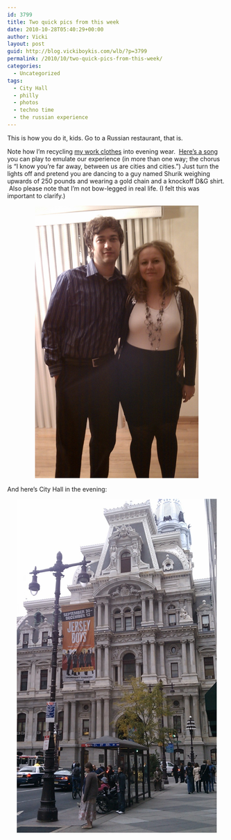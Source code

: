 ```yaml
---
id: 3799
title: Two quick pics from this week
date: 2010-10-28T05:40:29+00:00
author: Vicki
layout: post
guid: http://blog.vickiboykis.com/wlb/?p=3799
permalink: /2010/10/two-quick-pics-from-this-week/
categories:
  - Uncategorized
tags:
  - City Hall
  - philly
  - photos
  - techno time
  - the russian experience
---
```

This is how you do it, kids. Go to a Russian restaurant, that is.

Note how I&#8217;m recycling [my work clothes](http://blog.vickiboykis.com/wlb/2010/09/28/please-help-me-look-less-like-gaga-and-more-like-coco/) into evening wear.  [Here&#8217;s a song](http://www.youtube.com/watch?v=ypw0x55km5Q&feature=related) you can play to emulate our experience (in more than one way; the chorus is &#8220;I know you&#8217;re far away, between us are cities and cities.&#8221;) Just turn the lights off and pretend you are dancing to a guy named Shurik weighing upwards of 250 pounds and wearing a gold chain and a knockoff D&G shirt.  Also please note that I&#8217;m not bow-legged in real life. (I felt this was important to clarify.)

<p style="text-align: center;">
  <a href="https://raw.githubusercontent.com/veekaybee/wlb/gh-pages/assets/images/2010/10/IMAG0448.jpg"><img class="aligncenter size-full wp-image-3800" title="IMAG0448" src="https://raw.githubusercontent.com/veekaybee/wlb/gh-pages/assets/images/2010/10/IMAG0448.jpg" alt="" width="377" height="627" /></a>
</p>

<p style="text-align: left;">
  And here&#8217;s City Hall in the evening:
</p>

<p style="text-align: center;">
  <a href="https://raw.githubusercontent.com/veekaybee/wlb/gh-pages/assets/images/2010/10/IMAG0451.jpg"><img class="aligncenter size-full wp-image-3801" title="IMAG0451" src="https://raw.githubusercontent.com/veekaybee/wlb/gh-pages/assets/images/2010/10/IMAG0451.jpg" alt="" width="461" height="768" /></a>
</p>